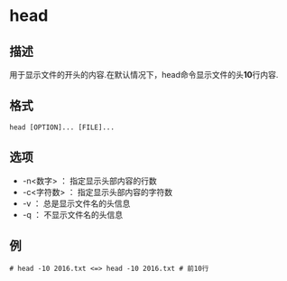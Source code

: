# head

## 描述

用于显示文件的开头的内容.在默认情况下，head命令显示文件的头**10**行内容.

## 格式

    head [OPTION]... [FILE]...

## 选项

- -n<数字> ： 指定显示头部内容的行数
- -c<字符数> ： 指定显示头部内容的字符数
- -v ： 总是显示文件名的头信息
- -q ： 不显示文件名的头信息

## 例

    # head -10 2016.txt <=> head -10 2016.txt # 前10行
